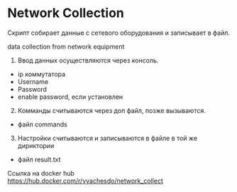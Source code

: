 # Network Collection
Скрипт собирает данные с сетевого оборудования и записывает в файл.

data collection from network equipment

1. Ввод данных осуществляются через консоль.  
  - ip коммутатора
  - Username
  - Password
  - enable password, если установлен

2. Комманды считываются через доп файл, позже вызываются.
  - файл commands
3. Настройки считываются и записываются в файле в той же дириктории
  - файл result.txt
  
Ссылка на docker hub 
https://hub.docker.com/r/vyachesdo/network_collect
